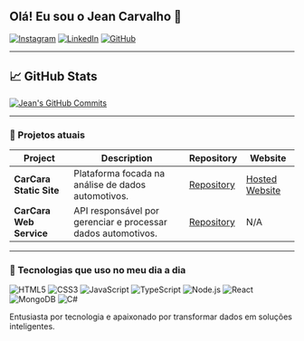 ## Olá! Eu sou o Jean Carvalho 👋

[![Instagram](https://img.shields.io/badge/Instagram-E4405F?style=for-the-badge&logo=instagram&logoColor=white)](https://www.instagram.com/jeancarvalh_)
[![LinkedIn](https://img.shields.io/badge/LinkedIn-0077B5?style=for-the-badge&logo=linkedin&logoColor=white)](https://www.linkedin.com/in/jean-carvalho-a155a520b/)
[![GitHub](https://img.shields.io/badge/GitHub-181717?style=for-the-badge&logo=github&logoColor=white)](https://github.com/jeandcarvalho)

---

## 📈 GitHub Stats

[![Jean's GitHub Commits](https://github-readme-stats.vercel.app/api?username=jeandcarvalho&show_icons=true&count_private=true&include_all_commits=true&theme=radical&hide=prs&hide_title=true)](https://github.com/jeandcarvalho)

---

### 🔭 Projetos atuais
| Project              | Description                                      | Repository                                              | Website                               |
|----------------------|--------------------------------------------------|---------------------------------------------------------|---------------------------------------|
| **CarCara Static Site**          | Plataforma focada na análise de dados automotivos. | [Repository](https://github.com/jeandcarvalho/CarCara.WebSite-TypeScript-React) | [Hosted Website](https://carcara.onrender.com/) |
| **CarCara Web Service** | API responsável por gerenciar e processar dados automotivos. | [Repository](https://github.com/jeandcarvalho/Carcara.API-TypeScript-MongoDB) | N/A |



---

### 🚀 Tecnologias que uso no meu dia a dia

![HTML5](https://img.shields.io/badge/HTML5-E34F26?style=for-the-badge&logo=html5&logoColor=white)
![CSS3](https://img.shields.io/badge/CSS3-1572B6?style=for-the-badge&logo=css3&logoColor=white)
![JavaScript](https://img.shields.io/badge/JavaScript-F7DF1E?style=for-the-badge&logo=javascript&logoColor=black)
![TypeScript](https://img.shields.io/badge/TypeScript-007ACC?style=for-the-badge&logo=typescript&logoColor=white)
![Node.js](https://img.shields.io/badge/Node.js-339933?style=for-the-badge&logo=nodedotjs&logoColor=white)
![React](https://img.shields.io/badge/React-61DAFB?style=for-the-badge&logo=react&logoColor=black)
![MongoDB](https://img.shields.io/badge/MongoDB-47A248?style=for-the-badge&logo=mongodb&logoColor=white)
![C#](https://img.shields.io/badge/C%23-239120?style=for-the-badge&logo=csharp&logoColor=white)

Entusiasta por tecnologia e apaixonado por transformar dados em soluções inteligentes.
